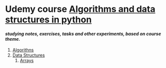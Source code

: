# Udemy course [Algorithms and data structures in python](https://www.udemy.com/course/algorithms-and-data-structures-in-python/)

#### _studying notes, exercises, tasks and other experiments, based on course theme._

1. [Algorithns](./algorythms)
2. [Data Structures](./data_structures)
   1. [Arrays](data_structures/array)
